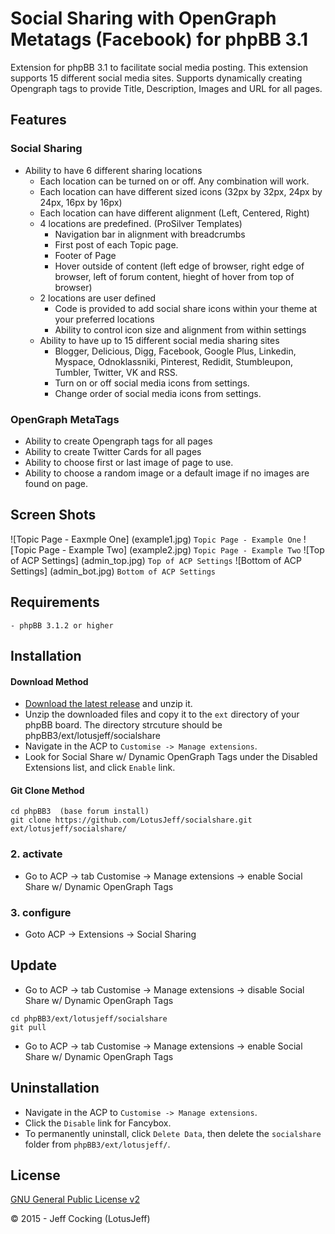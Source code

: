 # Social Sharing with OpenGraph Metatags (Facebook) for phpBB 3.1

Extension for phpBB 3.1 to facilitate social media posting. This extension supports 15 different social media sites. Supports dynamically creating Opengraph tags to provide Title, Description, Images and URL for all pages.

##	Features
###	Social Sharing
- Ability to have 6 different sharing locations
	- Each location can be turned on or off. Any combination will work.
	- Each location can have different sized icons (32px by 32px, 24px by 24px, 16px by 16px)
	- Each location can have different alignment (Left, Centered, Right)
	- 4 locations are predefined. (ProSilver Templates)
		- Navigation bar in alignment with breadcrumbs
		- First post of each Topic page.
		- Footer of Page
		- Hover outside of content (left edge of browser, right edge of browser, left of forum content, hieght of hover from top of browser)
	- 2 locations are user defined
		- Code is provided to add social share icons within your theme at your preferred locations
		- Ability to control icon size and alignment from within settings
	- Ability to have up to 15 different social media sharing sites
		- Blogger, Delicious, Digg, Facebook, Google Plus, Linkedin, Myspace, Odnoklassniki, Pinterest, Redidit, Stumbleupon, Tumbler, Twitter, VK and RSS.
		- Turn on or off social media icons from settings.
		- Change order of social media icons from settings.

###	OpenGraph MetaTags
- Ability to create Opengraph tags for all pages
- Ability to create Twitter Cards for all pages
- Ability to choose first or last image of page to use.
- Ability to choose a random image or a default image if no images are found on page.

## Screen Shots
![Topic Page - Eaxmple One] (example1.jpg) 
`Topic Page - Example One`
![Topic Page - Example Two] (example2.jpg) 
`Topic Page - Example Two`
![Top of ACP Settings] (admin_top.jpg) 
`Top of ACP Settings`
![Bottom of ACP Settings] (admin_bot.jpg) 
`Bottom of ACP Settings`

## Requirements
	- phpBB 3.1.2 or higher

## Installation

#### Download Method
- [Download the latest release](https://github.com/LotusJeff/socialshare) and unzip it.
- Unzip the downloaded files and copy it to the `ext` directory of your phpBB board. The directory strcuture should be phpBB3/ext/lotusjeff/socialshare
- Navigate in the ACP to `Customise -> Manage extensions`.
- Look for Social Share w/ Dynamic OpenGraph Tags under the Disabled Extensions list, and click `Enable` link.

#### Git Clone Method

```
cd phpBB3  (base forum install)
git clone https://github.com/LotusJeff/socialshare.git ext/lotusjeff/socialshare/
```

### 2. activate
- Go to ACP -> tab Customise -> Manage extensions -> enable Social Share w/ Dynamic OpenGraph Tags

### 3. configure

- Goto ACP -> Extensions -> Social Sharing

## Update

- Go to ACP -> tab Customise -> Manage extensions -> disable Social Share w/ Dynamic OpenGraph Tags

```
cd phpBB3/ext/lotusjeff/socialshare
git pull
```

- Go to ACP -> tab Customise -> Manage extensions -> enable Social Share w/ Dynamic OpenGraph Tags

## Uninstallation
- Navigate in the ACP to `Customise -> Manage extensions`.
- Click the `Disable` link for Fancybox.
- To permanently uninstall, click `Delete Data`, then delete the `socialshare` folder from `phpBB3/ext/lotusjeff/`.

## License
[GNU General Public License v2](http://opensource.org/licenses/GPL-2.0)

© 2015 - Jeff Cocking (LotusJeff)
